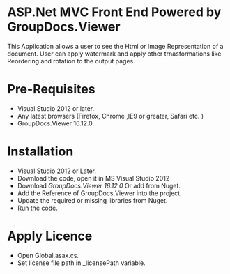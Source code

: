 # ASP.Net MVC Front End Powered by GroupDocs.Viewer

This Application allows a user to see the Html or Image Representation of a document. User can apply watermark and apply other trnasformations like Reordering and rotation to the output pages.

# Pre-Requisites

* Visual Studio 2012 or later.
* Any latest browsers (Firefox, Chrome ,IE9 or greater, Safari etc. )
* GroupDocs.Viewer 16.12.0.


# Installation

* Visual Studio 2012 or Later.
* Download the code, open it in MS Visual Studio 2012 
* Download *GroupDocs.Viewer 16.12.0* Or add from Nuget.
* Add the Reference of GroupDocs.Viewer into the project.
* Update the required or missing libraries from Nuget.
* Run the code.

# Apply Licence

* Open Global.asax.cs.
* Set license file path in _licensePath variable.

